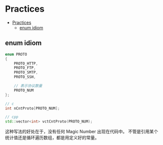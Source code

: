 # Practices

- [Practices](#practices)
  - [enum idiom](#enum-idiom)

## enum idiom

```cpp
enum PROTO
{
    PROTO_HTTP,
    PROTO_FTP,
    PROTO_SMTP,
    PROTO_SSH,

    // 表示协议数量
    PROTO_NUM
};

// c
int nCntProto[PROTO_NUM];

// cpp
std::vector<int> vctCntProto(PROTO_NUM);
```

这种写法的好处在于，没有任何 Magic Number 出现在代码中。
不管是引用某个统计值还是循环遍历数组，都是用定义好的常量。
